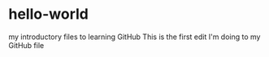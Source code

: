 # hello-world
my introductory files to learning GitHub
This is the first edit I'm doing to my GitHub file
